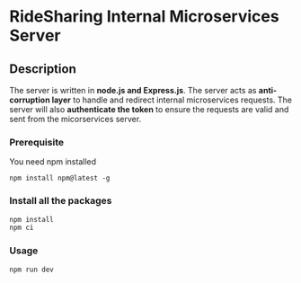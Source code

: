 # RideSharing Internal Microservices Server

## Description

The server is written in **node.js and Express.js**. The server acts as **anti-corruption layer** to handle and redirect internal microservices requests. The server will also **authenticate the token** to ensure the requests are valid and sent from the micorservices server.

### Prerequisite

You need npm installed

```
npm install npm@latest -g
```

### Install all the packages

```bash
npm install
npm ci
```

### Usage

```bash
npm run dev
```
